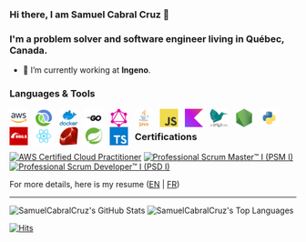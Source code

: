 ### Hi there, I am Samuel Cabral Cruz 👋

### I'm a problem solver and software engineer living in Québec, Canada.

- 🔭 I’m currently working at **Ingeno**.

<!--
**SamuelCabralCruz/SamuelCabralCruz** is a ✨ _special_ ✨ repository because its `README.md` (this file) appears on your GitHub profile.

Here are some ideas to get you started:

- 🔭 I’m currently working on ...
- 🌱 I’m currently learning ...
- 👯 I’m looking to collaborate on ...
- 🤔 I’m looking for help with ...
- 💬 Ask me about ...
- 📫 How to reach me: ...
- 😄 Pronouns: ...
- ⚡ Fun fact: ...

other nice ideas can be found here: https://www.youtube.com/watch?t=107&v=n6d4KHSKqGk&feature=youtu.be
-->

### Languages & Tools

<img align="left" style="padding-right: 12px" alt="AWS" width="32px" src="https://github.com/github/explore/raw/main/topics/aws/aws.png" />
<img align="left" style="padding-right: 12px" alt="Clojure" width="32px" src="https://github.com/github/explore/raw/main/topics/clojure/clojure.png" />
<img align="left" style="padding-right: 12px" alt="Docker" width="32px" src="https://github.com/github/explore/raw/main/topics/docker/docker.png" />
<img align="left" style="padding-right: 12px" alt="Docker" width="32px" src="https://github.com/github/explore/raw/main/topics/go/go.png" />
<img align="left" style="padding-right: 12px" alt="GraphQL" width="32px" src="https://github.com/github/explore/raw/main/topics/graphql/graphql.png" />
<img align="left" style="padding-right: 12px" alt="Java" width="32px" src="https://github.com/github/explore/raw/main/topics/java/java.png" />
<img align="left" style="padding-right: 12px" alt="Javascript" width="32px" src="https://github.com/github/explore/raw/main/topics/javascript/javascript.png" />
<img align="left" style="padding-right: 12px" alt="Kotlin" width="32px" src="https://github.com/github/explore/raw/main/topics/kotlin/kotlin.png" />
<img align="left" style="padding-right: 12px" alt="LaTeX" width="32px" src="https://github.com/github/explore/raw/main/topics/latex/latex.png" />
<img align="left" style="padding-right: 12px" alt="NodeJS" width="32px" src="https://github.com/github/explore/raw/main/topics/nodejs/nodejs.png" />
<img align="left" style="padding-right: 12px" alt="Python" width="32px" src="https://github.com/github/explore/raw/main/topics/python/python.png" />
<img align="left" style="padding-right: 12px" alt="Rails" width="32px" src="https://github.com/github/explore/raw/main/topics/rails/rails.png" />
<img align="left" style="padding-right: 12px" alt="React" width="32px" src="https://github.com/github/explore/raw/main/topics/react/react.png" />
<img align="left" style="padding-right: 12px" alt="Ruby" width="32px" src="https://github.com/github/explore/raw/main/topics/ruby/ruby.png" />
<img align="left" style="padding-right: 12px" alt="Spring-Boot" width="32px" src="https://github.com/github/explore/raw/main/topics/spring-boot/spring-boot.png" />
<img align="left" style="padding-right: 12px" alt="TypeScript" width="32px" src="https://github.com/github/explore/raw/main/topics/typescript/typescript.png" />

<br/>

### Certifications

[<img class="cr-badges-full-badge__img" src="https://images.credly.com/size/680x680/images/00634f82-b07f-4bbd-a6bb-53de397fc3a6/image.png" alt="AWS Certified Cloud Practitioner" width="110" height="110">](https://www.youracclaim.com/badges/0055d10f-68d3-4adf-9d0b-52edb83cf74b/public_url)
[<img class="cr-badges-full-badge__img" src="https://images.credly.com/size/680x680/images/a2790314-008a-4c3d-9553-f5e84eb359ba/image.png" alt="Professional Scrum Master™ I (PSM I)" width="110" height="110">](https://www.youracclaim.com/badges/10a316e4-c12b-4b5d-9f31-9ee156a84fd2/public_url)
[<img class="cr-badges-full-badge__img" src="https://images.credly.com/size/680x680/images/d2298e82-b671-434a-876b-21a0ebc3af0e/image.png" alt="Professional Scrum Developer™ I (PSD I)" width="110" height="110">](https://www.youracclaim.com/badges/146d178e-787b-49a4-a31c-6c0b3127c64a/public_url)

For more details, here is my resume ([EN](./resume-en.pdf) | [FR](./resume-fr.pdf))

---

![SamuelCabralCruz's GitHub Stats](https://github-readme-stats.vercel.app/api?username=SamuelCabralCruz&theme=cobalt&show_icons=true&count_private=true) ![SamuelCabralCruz's Top Languages](https://github-readme-stats.vercel.app/api/top-langs/?username=SamuelCabralCruz&layout=compact)

[![Hits](https://hits.seeyoufarm.com/api/count/incr/badge.svg?url=https%3A%2F%2Fgithub.com%2FSamuelCabralCruz%2FSamuelCabralCruz&count_bg=%2379C83D&title_bg=%23555555&icon=&icon_color=%23E7E7E7&title=hits&edge_flat=false)](https://hits.seeyoufarm.com)
